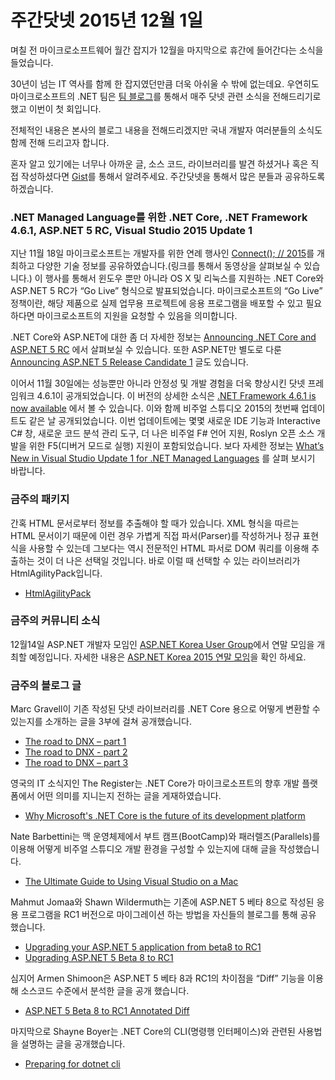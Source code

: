 # 주간닷넷 2015년 12월 1일

며칠 전 마이크로소프트웨어 월간 잡지가 12월을 마지막으로 휴간에 들어간다는 소식을 들었습니다. 

30년이 넘는 IT 역사를 함께 한 잡지였던만큼 더욱 아쉬울 수 밖에 없는데요. 우연히도 마이크로소프트의 .NET 팀은 [팀 블로그]를 통해서 매주 닷넷 관련 소식을 전해드리기로 했고 이번이 첫 회입니다. 

전체적인 내용은 본사의 블로그 내용을 전해드리겠지만 국내 개발자 여러분들의 소식도 함께 전해 드리고자 합니다. 

혼자 알고 있기에는 너무나 아까운 글, 소스 코드, 라이브러리를 발견 하셨거나 혹은 직접 작성하셨다면 [Gist]를 통해서 알려주세요.
주간닷넷을 통해서 많은 분들과 공유하도록 하겠습니다.

### .NET Managed Language를 위한 .NET Core, .NET Framework 4.6.1, ASP.NET 5 RC, Visual Studio 2015 Update 1

지난 11월 18일 마이크로소프트는 개발자를 위한 연례 행사인 [Connect(); // 2015]를 개최하고 다양한 기술 정보를 공유하였습니다.(링크를 통해서 동영상을 살펴보실 수 있습니다.) 이 행사를 통해서 윈도우 뿐만 아니라 OS X 및 리눅스를 지원하는 .NET Core와 ASP.NET 5 RC가 “Go Live” 형식으로 발표되었습니다. 마이크로소프트의 “Go Live” 정책이란, 해당 제품으로 실제 업무용 프로젝트에 응용 프로그램을 배포할 수 있고 필요하다면 마이크로소프트의 지원을 요청할 수 있음을 의미합니다.

.NET Core와 ASP.NET에 대한 좀 더 자세한 정보는 [Announcing .NET Core and ASP.NET 5 RC] 에서 살펴보실 수 있습니다.
또한 ASP.NET만 별도로 다룬 [Announcing ASP.NET 5 Release Candidate 1] 글도 있습니다.

이어서 11월 30일에는 성능뿐만 아니라 안정성 및 개발 경험을 더욱 향상시킨 닷넷 프레임워크 4.6.1이 공개되었습니다. 이 버전의 상세한 소식은 [.NET Framework 4.6.1 is now available] 에서 볼 수 있습니다. 이와 함께 비주얼 스튜디오 2015의 첫번째 업데이트도 같은 날 공개되었습니다. 이번 업데이트에는 몇몇 새로운 IDE 기능과 Interactive C# 창, 새로운 코드 분석 관리 도구, 더 나은 비주얼 F# 언어 지원, Roslyn 오픈 소스 개발을 위한 F5(디버거 모드로 실행) 지원이 포함되었습니다. 보다 자세한 정보는 [What’s New in Visual Studio Update 1 for .NET Managed Languages] 를 살펴 보시기 바랍니다.

### 금주의 패키지

간혹 HTML 문서로부터 정보를 추출해야 할 때가 있습니다. XML 형식을 따르는 HTML 문서이기 때문에 이런 경우 가볍게 직접 파서(Parser)를 작성하거나 정규 표현식을 사용할 수 있는데 그보다는 역시 전문적인 HTML 파서로 DOM 쿼리를 이용해 추출하는 것이 더 나은 선택일 것입니다. 바로 이럴 때 선택할 수 있는 라이브러리가 HtmlAgilityPack입니다.

* [HtmlAgilityPack]

<script src="https://gist.github.com/bleroy/c5e8f2ebdbd694e0913f.js"></script>

### 금주의 커뮤니티 소식

12월14일 ASP.NET 개발자 모임인 [ASP.NET Korea User Group]에서 연말 모임을 개최할 예정입니다. 자세한 내용은 [ASP.NET Korea 2015 연말 모임]을 확인 하세요.

### 금주의 블로그 글

Marc Gravell이 기존 작성된 닷넷 라이브러리를 .NET Core 용으로 어떻게 변환할 수 있는지를 소개하는 글을 3부에 걸쳐 공개했습니다.

* [The road to DNX – part 1]
* [The road to DNX - part 2]
* [The road to DNX – part 3]

영국의 IT 소식지인 The Register는 .NET Core가 마이크로소프트의 향후 개발 플랫폼에서 어떤 의미를 지니는지 전하는 글을 게재하였습니다.

* [Why Microsoft's .NET Core is the future of its development platform]

Nate Barbettini는 맥 운영체제에서 부트 캠프(BootCamp)와 패러렐즈(Parallels)를 이용해 어떻게 비주얼 스튜디오 개발 환경을 구성할 수 있는지에 대해 글을 작성했습니다.
* [The Ultimate Guide to Using Visual Studio on a Mac]

Mahmut Jomaa와 Shawn Wildermuth는 기존에 ASP.NET 5 베타 8으로 작성된 응용 프로그램을 RC1 버전으로 마이그레이션 하는 방법을 자신들의 블로그를 통해 공유 했습니다.
* [Upgrading your ASP.NET 5 application from beta8 to RC1]
* [Upgrading ASP.NET 5 Beta 8 to RC1]

심지어 Armen Shimoon은 ASP.NET 5 베타 8과 RC1의 차이점을 “Diff” 기능을 이용해 소스코드 수준에서 분석한 글을 공개 했습니다.
* [ASP.NET 5 Beta 8 to RC1 Annotated Diff]

마지막으로 Shayne Boyer는 .NET Core의 CLI(명령행 인터페이스)와 관련된 사용법을 설명하는 글을 공개했습니다.
* [Preparing for dotnet cli]

[What’s New in Visual Studio Update 1 for .NET Managed Languages]: <http://blogs.msdn.com/b/dotnet/archive/2015/11/30/what-s-new-in-visual-studio-update-1-for-net-managed-languages.aspx>

[.NET Framework 4.6.1 is now available]: <http://blogs.msdn.com/b/dotnet/archive/2015/11/30/net-framework-4-6-1-is-now-available.aspx>

[Announcing ASP.NET 5 Release Candidate 1]: <http://blogs.msdn.com/b/dotnet/archive/2015/11/18/announcing-net-core-and-asp-net-5-rc.aspx>

[Announcing .NET Core and ASP.NET 5 RC]: <http://blogs.msdn.com/b/dotnet/archive/2015/11/18/announcing-net-core-and-asp-net-5-rc.aspx>

[Gist]: <https://gist.github.com/options/e9fc443b8c882157fe4a>

[팀 블로그]: <http://blogs.msdn.com/b/dotnet>

[F#/Analytics + IoT + Azure]: <http://www.meetup.com/TRINUG/events/225097782/>

[Announcing ASP.NET 5 RC]: <http://blogs.msdn.com/b/webdev/archive/2015/11/18/announcing-asp-net-5-release-candidate-1.aspx>

[Connect(); // 2015]: <https://channel9.msdn.com/Events/Visual-Studio/Connect-event-2015/>

[HtmlAgilityPack]: <https://www.nuget.org/packages/HtmlAgilityPack/>

[ASP.NET Korea 2015 연말 모임]:<https://www.facebook.com/groups/AspxKorea/events/>

[ASP.NET Korea User Group]:<https://www.facebook.com/groups/AspxKorea/>

[The road to DNX – part 1]:<http://blog.marcgravell.com/2015/11/the-road-to-dnx-part-1.html>

[The road to DNX - part 2]:<http://blog.marcgravell.com/2015/11/the-road-to-dnx-part-2.html>

[The road to DNX – part 3]:<http://blog.marcgravell.com/2015/11/the-road-to-dnxpart-3.html>

[Why Microsoft's .NET Core is the future of its development platform]: <http://www.theregister.co.uk/2015/11/20/microsoft_net_core_development_platform_fork/>

[The Ultimate Guide to Using Visual Studio on a Mac]:<https://stormpath.com/blog/ultimate-guide-to-using-visual-studio-on-a-mac/>

[Upgrading your ASP.NET 5 application from beta8 to RC1]: <http://mjomaa.com/computer-science/frameworks/asp-net-mvc/157-upgrading-your-asp-net-5-application-from-beta8-to-rc1>

[Upgrading ASP.NET 5 Beta 8 to RC1]: <http://wildermuth.com/2015/11/18/Upgrading_ASP_NET_5_Beta_8_to_RC1>

[ASP.NET 5 Beta 8 to RC1 Annotated Diff]: <http://dotnetliberty.com/index.php/2015/11/23/asp-net-5-beta-8-to-rc1-annotated-diff/>

[Preparing for dotnet cli]: <http://tattoocoder.com/preparing-for-dotnet-cli/>
